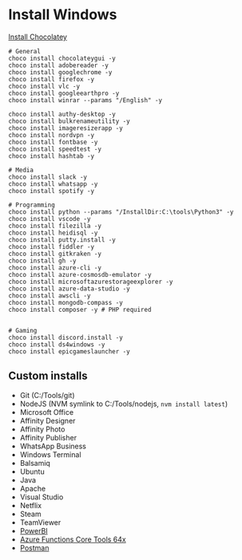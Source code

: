 ﻿# Install Windows
 
 [Install Chocolatey](https://chocolatey.org/install)
 
    # General
    choco install chocolateygui -y
    choco install adobereader -y
    choco install googlechrome -y
    choco install firefox -y
    choco install vlc -y
    choco install googleearthpro -y
    choco install winrar --params "/English" -y
    
    choco install authy-desktop -y
    choco install bulkrenameutility -y
    choco install imageresizerapp -y
    choco install nordvpn -y
    choco install fontbase -y
    choco install speedtest -y
    choco install hashtab -y
    
    # Media
    choco install slack -y
    choco install whatsapp -y
    choco install spotify -y
    
    # Programming
    choco install python --params "/InstallDir:C:\tools\Python3" -y
    choco install vscode -y    
    choco install filezilla -y
    choco install heidisql -y
    choco install putty.install -y
    choco install fiddler -y
    choco install gitkraken -y
    choco install gh -y
    choco install azure-cli -y
    choco install azure-cosmosdb-emulator -y
    choco install microsoftazurestorageexplorer -y
    choco install azure-data-studio -y
    choco install awscli -y
    choco install mongodb-compass -y
    choco install composer -y # PHP required
    
    
    # Gaming
    choco install discord.install -y
    choco install ds4windows -y
    choco install epicgameslauncher -y

## Custom installs

- Git (C:/Tools/git)
- NodeJS (NVM symlink to C:/Tools/nodejs, `nvm install latest`)
- Microsoft Office 
- Affinity Designer
- Affinity Photo
- Affinity Publisher
- WhatsApp Business
- Windows Terminal
- Balsamiq
- Ubuntu
- Java
- Apache
- Visual Studio
- Netflix
- Steam
- TeamViewer
- [PowerBI](https://powerbi.microsoft.com/nl-nl/desktop/)
- [Azure Functions Core Tools 64x](https://docs.microsoft.com/nl-nl/azure/azure-functions/functions-run-local?tabs=windows%2Ccsharp%2Cbash#version-3x-and-2x)
- [Postman](https://www.postman.com/downloads)
